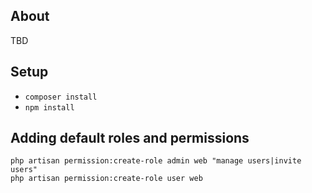 ## About
TBD

## Setup
* `composer install`
* `npm install`

## Adding default roles and permissions
```
php artisan permission:create-role admin web "manage users|invite users"
php artisan permission:create-role user web
```